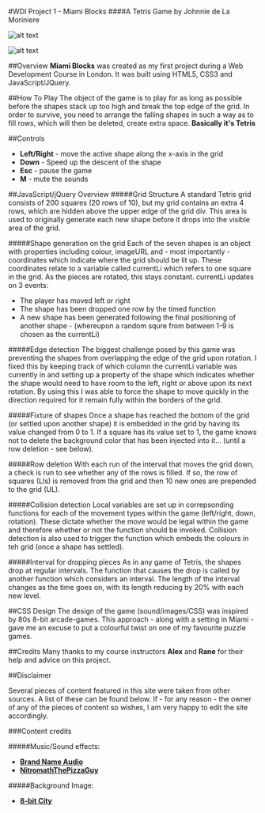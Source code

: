 #WDI Project 1 - Miami Blocks
####A Tetris Game by Johnnie de La Moriniere


![alt text](http://i.imgur.com/LdUPIwf.png "Miami Blocks Start Screen")

![alt text](http://i.imgur.com/8OXoYxw.png "Miami Blocks Gameplay")

##Overview
**Miami Blocks** was created as my first project during a Web Development Course in London. It was built using HTML5, CSS3 and JavaScript/JQuery.

##How To Play
The object of the game is to play for as long as possible before the shapes stack up too high and break the top edge of the grid. In order to survive, you need to arrange the falling shapes in such a way as to fill rows, which will then be deleted, create extra space. **Basically it's Tetris**

##Controls
* **Left/Right** - move the active shape along the x-axis in the grid
* **Down** - Speed up the descent of the shape
* **Esc** - pause the game
* **M** - mute the sounds

##JavaScript/jQuery Overview
#####Grid Structure
A standard Tetris grid consists of 200 squares (20 rows of 10), but my grid contains an extra 4 rows, which are hidden above the upper edge of the grid div. This area is used to originally generate each new shape before it drops into the visible area of the grid. 

#####Shape generation on the grid
Each of the seven shapes is an object with properties including colour, imageURL and - most importantly - coordinates which indicate where the grid should be lit up. These coordinates relate to a variable called currentLi which refers to one square in the grid. As the pieces are rotated, this stays constant. currentLi updates on 3 events:

* The player has moved left or right
* The shape has been dropped one row by the timed function
* A new shape has been generated following the final positioning of another shape - (whereupon a random squre from between 1-9 is chosen as the currentLi)

#####Edge detection
The biggest challenge posed by this game was preventing the shapes from overlapping the edge of the grid upon rotation. I fixed this by keeping track of which column the currentLi variable was currently in and setting up a property of the shape which indicates whether the shape would need to have room to the left, right or above upon its next rotation. By using this I was able to force the shape to move quickly in the direction required for it remain fully within the borders of the grid.

#####Fixture of shapes
Once a shape has reached the bottom of the grid (or settled upon another shape) it is embedded in the grid by having its value changed from 0 to 1. If a square has its value set to 1, the game knows not to delete the background color that has been injected into it... (until a row deletion - see below).

#####Row deletion
With each run of the interval that moves the grid down, a check is run to see whether any of the rows is filled. If so, the row of squares (LIs) is removed from the grid and then 10 new ones are prepended to the grid (UL).

#####Collision detection
Local variables are set up in correpsonding functions for each of the movement types within the game (left/right, down, rotation). These dictate whether the move would be legal within the game and therefore whether or not the function should be invoked. Collision detection is also used to trigger the function which embeds the colours in teh grid (once a shape has settled).

#####Interval for dropping pieces
As in any game of Tetris, the shapes drop at regular intervals. The function that causes the drop is called by another function which considers an interval. The length of the interval changes as the time goes on, with its length reducing by 20% with each new level.

##CSS Design
The design of the game (sound/images/CSS) was inspired by 80s 8-bit arcade-games. This approach - along with a setting in Miami - gave me an excuse to put a colourful twist on one of my favourite puzzle games.

##Credits
Many thanks to my course instructors **Alex** and **Rane** for their help and advice on this project.

##Disclaimer 

Several pieces of content featured in this site were taken from other sources. A list of these can be found below. If - for any reason - the owner of any of the pieces of content so wishes, I am very happy to edit the site accordingly. 

###Content credits

#####Music/Sound effects:
- [**Brand Name Audio**](https://www.youtube.com/user/brandnameaudio)
- [**NitromathThePizzaGuy**](https://www.youtube.com/channel/UCG1GQMSlp1eZAwk9RFo9nqg)

#####Background Image:
- [**8-bit City**](*http://lamebwoy.tumblr.com/post/54328536719/8-bit-city*)





















